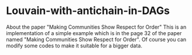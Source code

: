 # Louvain-with-antichain-in-DAGs
 About the paper "Making Communities Show Respect for Order"
This is an implementation of a simple example which is in the page 32 of the paper named "Making Communities Show Respect for Order".
Of course you can modify some codes to make it suitable for a bigger data.
